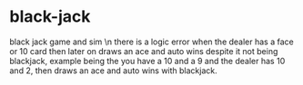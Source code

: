 # black-jack
black jack game and sim \n
there is a logic error when the dealer has a face or 10 card then later on draws an ace and auto wins despite it not being blackjack, example being the you have a 10 and a 9 and the dealer has 10 and 2, then draws an ace and auto wins with blackjack.
